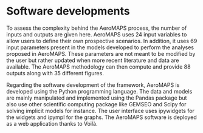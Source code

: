 # Software developments

To assess the complexity behind the AeroMAPS process, the number of inputs and outputs are given here. AeroMAPS 
uses 24 input variables to allow users to define their own prospective scenarios. In addition, it uses 69 input 
parameters present in the models developed to perform the analyses proposed in AeroMAPS. These parameters 
are not meant to be modified by the user but rather updated when more recent literature and data are available. 
The AeroMAPS methodology can then compute and provide 88 outputs along with 35 different figures. 

Regarding the software development of the framework, AeroMAPS is developed using the Python programming language. 
The data and models are mainly manipulated and implemented using the Pandas package but also use other scientific 
computing package like GEMSEO and Scipy for solving implicit models for instance. The user interface uses ipywidgets 
for the widgets and ipympl for the graphs. The AeroMAPS software is deployed as a web application thanks to Voilà.